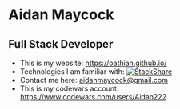 # Aidan Maycock

## Full Stack Developer

- This is my website: https://oathian.github.io/
- Technologies I am familiar with:  [![StackShare](http://img.shields.io/badge/tech-stack-0690fa.svg?style=flat)](https://stackshare.io/oathian/my-stack)
- Contact me here: aidanmaycock@gmail.com
- This is my codewars account: https://www.codewars.com/users/Aidan222

<!--
**Oathian/Oathian** is a ✨ _special_ ✨ repository because its `README.md` (this file) appears on your GitHub profile.

Here are some ideas to get you started:

- 🔭 I’m currently working on ...
- 🌱 I’m currently learning ...
- 👯 I’m looking to collaborate on ...
- 🤔 I’m looking for help with ...
- 💬 Ask me about ...
- 📫 How to reach me: ...
- 😄 Pronouns: ...
- ⚡ Fun fact: ...
-->
